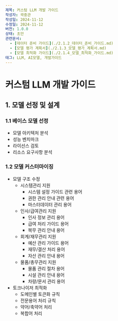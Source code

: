 ```yaml
---
제목: 커스텀 LLM 개발 가이드
작성자: 곽중관
작성일: 2024-11-12
수정일: 2024-11-12
버전: 1.0.0
상태: 초안
관련문서:
  - [데이터 준비 가이드](./2.1.2_데이터_준비_가이드.md)
  - [모델 평가 계획서](./2.1.3_모델_평가_계획서.md)
  - [모델 최적화 가이드](./2.1.4_모델_최적화_가이드.md)
태그: LLM, AI모델, 개발가이드
---
```


# 커스텀 LLM 개발 가이드

## 1. 모델 선정 및 설계

### 1.1 베이스 모델 선정
- 모델 아키텍처 분석
- 성능 벤치마크
- 라이선스 검토
- 리소스 요구사항 분석

### 1.2 모델 커스터마이징
- 모델 구조 수정
  - 시스템관리 지원
    - 시스템 설정 가이드 관련 용어
    - 권한 관리 안내 관련 용어
    - 마스터데이터 관리 용어
  - 인사/급여관리 지원
    - 인사 정보 관리 용어
    - 급여 처리 가이드 용어
    - 복무 관리 안내 용어
  - 회계/재무관리 지원
    - 예산 관리 가이드 용어
    - 재무/결산 처리 용어
    - 자산 관리 안내 용어
  - 물품/총무관리 지원
    - 물품 관리 절차 용어
    - 시설 관리 안내 용어
    - 차량/문서 관리 용어
- 토크나이저 최적화
  - 도메인별 토큰화 규칙
  - 전문용어 처리 규칙
  - 약어/축약어 처리
  - 복합어 처리